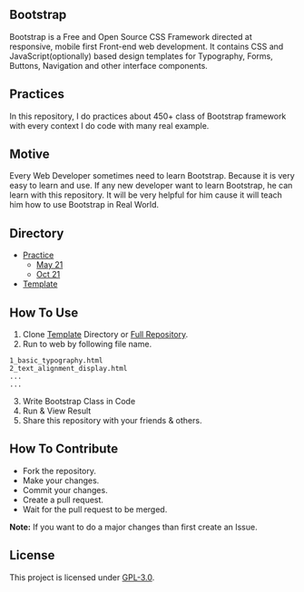 ## Bootstrap 
Bootstrap is a Free and Open Source CSS Framework directed at responsive, mobile first Front-end web development. It contains CSS and JavaScript(optionally) based design templates for Typography, Forms, Buttons, Navigation and other interface components. 

## Practices
In this repository, I do practices about 450+ class of Bootstrap framework with every context I do code with many real example.

## Motive
Every Web Developer sometimes need to learn Bootstrap. Because it is very easy to learn and use. If any new developer want to learn Bootstrap, he can learn with this repository. It will be very helpful for him cause it will teach him how to use Bootstrap in Real World.

## Directory
- [Practice](https://github.com/mrhrifat/bootstrap-practice/tree/master/Practice)
    - [May 21](https://github.com/mrhrifat/bootstrap-practice/tree/master/Practice/May_21)
    - [Oct 21](https://github.com/mrhrifat/bootstrap-practice/tree/master/Practice/Oct_21)
- [Template](https://github.com/mrhrifat/bootstrap-practice/tree/master/Template)

## How To Use
1. Clone [Template](https://github.com/mrhrifat/bootstrap-practice/tree/master/Template) Directory or [Full Repository](https://github.com/mrhrifat/bootstrap).
2. Run to web by following file name.
```
1_basic_typography.html
2_text_alignment_display.html
...
...
```
3. Write Bootstrap Class in Code
4. Run & View Result
5. Share this repository with your friends & others.

## How To Contribute
- Fork the repository.
- Make your changes.
- Commit your changes.
- Create a pull request.
- Wait for the pull request to be merged.

**Note:** If you want to do a major changes than first create an Issue.

## License
This project is licensed under [GPL-3.0](https://github.com/mrhrifat/bootstrap-practice/blob/master/LICENSE.md).